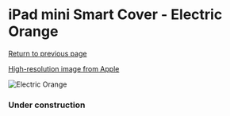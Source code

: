 # iPad mini Smart Cover - Electric Orange

[Return to previous page](/ipad_mini4)

[High-resolution image from Apple](https://store.storeimages.cdn-apple.com/8756/as-images.apple.com/is/MJM63?wid=4500&hei=4500&fmt=png)

<div style="width: 384px"><img src="/everypreview/MJM63.png" alt="Electric Orange"></div>

### Under construction
